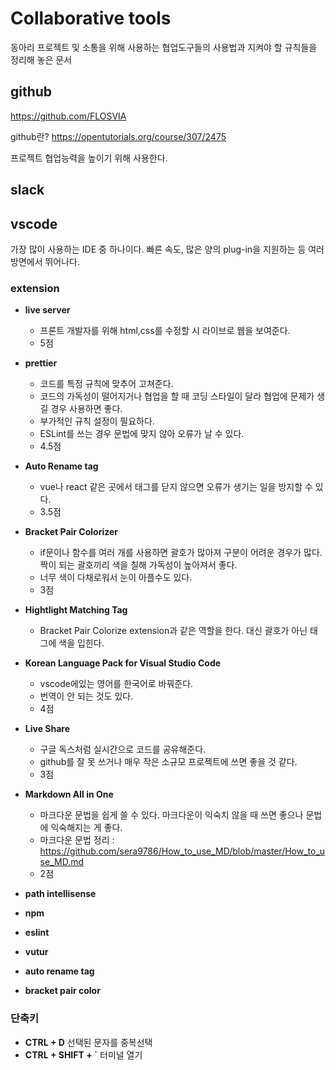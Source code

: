 # Collaborative tools

동아리 프로젝트 및 소통을 위해 사용하는 협업도구들의 사용법과 지켜야 할 규칙들을 정리해 놓은 문서

## github

https://github.com/FLOSVIA

github란? <https://opentutorials.org/course/307/2475>

프로젝트 협업능력을 높이기 위해 사용한다.

## slack


## vscode

가장 많이 사용하는 IDE 중 하나이다.
빠른 속도, 많은 양의 plug-in을 지원하는 등 여러 방면에서 뛰어나다.

### extension

- **live server**
  - 프론트 개발자를 위해 html,css를 수정할 시 라이브로 웹을 보여준다.
  - 5점
- **prettier**
  - 코드를 특정 규칙에 맞추어 고쳐준다.
  - 코드의 가독성이 떨어지거나 협업을 할 때 코딩 스타일이 달라 협업에 문제가 생길 경우 사용하면 좋다. 
  - 부가적인 규칙 설정이 필요하다. 
  - ESLint를 쓰는 경우 문법에 맞지 않아 오류가 날 수 있다.
  - 4.5점
- **Auto Rename tag**
  - vue나 react 같은 곳에서 태그를 닫지 않으면 오류가 생기는 일을 방지할 수 있다.
  - 3.5점
- **Bracket Pair Colorizer**
  - if문이나 함수를 여러 개를 사용하면 괄호가 많아져 구분이 어려운 경우가 많다. 짝이 되는 괄호끼리 색을 칠해 가독성이 높아져서 좋다.
  - 너무 색이 다채로워서 눈이 아플수도 있다.
  - 3점
- **Hightlight Matching Tag**
  - Bracket Pair Colorize extension과 같은 역할을 한다. 대신 괄호가 아닌 태그에 색을 입힌다.
- **Korean Language Pack for Visual Studio Code**
  - vscode에있는 영어를 한국어로 바꿔준다.
  - 번역이 안 되는 것도 있다.
  - 4점
- **Live Share**
  - 구글 독스처럼 실시간으로 코드를 공유해준다.
  - github를 잘 못 쓰거나 매우 작은 소규모 프로젝트에 쓰면 좋을 것 같다.
  - 3점
- **Markdown All in One**
  - 마크다운 문법을 쉽게 쓸 수 있다.  마크다운이 익숙치 않을 때 쓰면 좋으나 문법에 익숙해지는 게 좋다.
  - 마크다운 문법 정리 : <https://github.com/sera9786/How_to_use_MD/blob/master/How_to_use_MD.md>
  - 2점

- **path intellisense**
- **npm** 
- **eslint**
- **vutur**
- **auto rename tag**
- **bracket pair color**



### 단축키 

- **CTRL + D** 선택된 문자를 중복선택 
- **CTRL + SHIFT + `**  터미널 열기